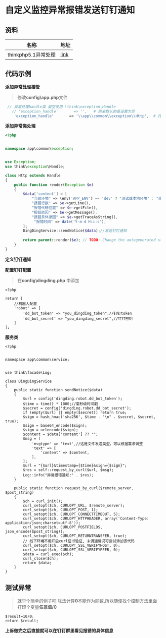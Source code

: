 # 自定义监控异常报错发送钉钉通知

## 资料

| 名称                | 地址                                                      |
| ------------------- | --------------------------------------------------------- |
| thinkphp5.1异常处理 | [link](https://www.kancloud.cn/manual/thinkphp5_1/354092) |



## 代码示例

[**添加异常处理接管**](https://www.kancloud.cn/manual/thinkphp5_1/354092)

> 修改**config\app.php**文件

```php
 // 异常处理handle类 留空使用 \think\exception\Handle
   // 'exception_handle'       => '',   # 原来默认的是设置为空
    'exception_handle'       => '\\app\\common\\exception\\Http',  # 托管后的异常位置
```

**添加异常类处理**

```php
<?php


namespace app\common\exception;


use Exception;
use think\exception\Handle;

class Http extends Handle
{
    public function render(Exception $e)
    {
        $data['content'] = [
            "当前环境" => \env('APP_ENV') == 'dev' ? "测试或本地环境" : "线上环境",     //可以.env里面设置判断环境是线上还是测试
            "报错行数" => $e->getLine(),
            "报错代码位置" => $e->getFile(),
            "报错原因" => $e->getMessage(),
            "报错具体原因" => $e->getTraceAsString(),
             "报错时间" => date('Y-m-d H:i:s'),
        ];
        DingDingService::sendNotice($data);//发送钉钉通知
        
        return parent::render($e); // TODO: Change the autogenerated stub      默认返回给父类处理异常
    }
}
```

**定义钉钉通知**

**配置钉钉配置**

> 在**config\dingding.php** 中添加

```shell
<?php

return [
    //机器人配置
    'robot' => [
        'dd_bot_token' => "you_dingding_token",//钉钉token
        'dd_bot_secret' => "you_dingding_secret",//钉钉密钥
    ]
];
```

**服务类**

```shell
<?php


namespace app\common\service;


use think\facade\Log;

class DingDingService
{
    public static function sendNotice($data)
    {
        $url = config('dingding.robot.dd_bot_token');
        $time = time() * 1000;//毫秒级时间戳
        $secret = config('dingding.robot.dd_bot_secret');
        if (empty($url) || empty($secret)) return true;
        $sign = hash_hmac('sha256', $time . "\n" . $secret, $secret, true);
        $sign = base64_encode($sign);
        $sign = urlencode($sign);
        $content = $data['content'] ?? "";
        $msg = [
            'msgtype' => 'text',//这是文件发送类型，可以根据需求调整
            'text' => [
                'content' => $content,
            ],
        ];
        $url = "{$url}&timestamp={$time}&sign={$sign}";
        $res = self::request_by_curl($url, $msg);
        Log::info("异常报错通知:" . $res);
    }

    public static function request_by_curl($remote_server, $post_string)
    {
        $ch = curl_init();
        curl_setopt($ch, CURLOPT_URL, $remote_server);
        curl_setopt($ch, CURLOPT_POST, 1);
        curl_setopt($ch, CURLOPT_CONNECTTIMEOUT, 5);
        curl_setopt($ch, CURLOPT_HTTPHEADER, array('Content-Type: application/json;charset=utf-8'));
        curl_setopt($ch, CURLOPT_POSTFIELDS, json_encode($post_string));
        curl_setopt($ch, CURLOPT_RETURNTRANSFER, true);
        // 线下环境不用开启curl证书验证, 未调通情况可尝试添加该代码
        curl_setopt($ch, CURLOPT_SSL_VERIFYHOST, 0);
        curl_setopt($ch, CURLOPT_SSL_VERIFYPEER, 0);
        $data = curl_exec($ch);
        curl_close($ch);
        return $data;
    }
}
```

## 测试异常

> 就举个简单的例子吧 除法计算**0**不能作为除数,所以随便找个控制方法里面打印个变量**任意值/0**

````shell
$result=10/0;
return $result;
````

**上诉做完之后直接就可以在钉钉群里看见报错的具体信息**